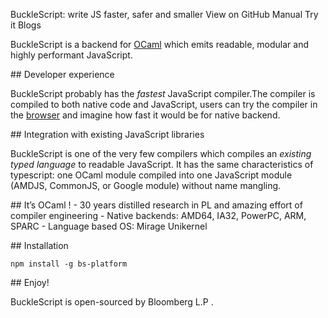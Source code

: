 BuckleScript: write JS faster, safer and smaller
View on GitHub
Manual
Try it
Blogs

BuckleScript is a backend for [OCaml](http://ocaml.org/) which emits
readable, modular and highly performant JavaScript.

\#\# Developer experience

BuckleScript probably has the *fastest* JavaScript compiler.The compiler
is compiled to both native code and JavaScript, users can try the
compiler in the
[browser](https://bucklescript.github.io/bucklescript-playground) and
imagine how fast it would be for native backend.

\#\# Integration with existing JavaScript libraries

BuckleScript is one of the very few compilers which compiles an
*existing typed language* to readable JavaScript. It has the same
characteristics of typescript: one OCaml module compiled into one
JavaScript module (AMDJS, CommonJS, or Google module) without name
mangling.

\#\# It’s OCaml ! - 30 years distilled research in PL and amazing effort
of compiler engineering - Native backends: AMD64, IA32, PowerPC, ARM,
SPARC - Language based OS: Mirage Unikernel

\#\# Installation

    npm install -g bs-platform

\#\# Enjoy!

BuckleScript
is open-sourced by
Bloomberg L.P
.
